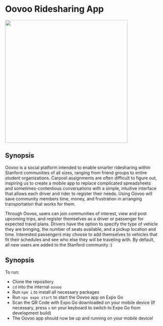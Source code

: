 # Oovoo Ridesharing App

<img src="https://github.com/melissaflee02/oovoo/assets/11845111/444e60a3-cb83-4c7c-b2d6-7584fb9433fb" width="400" height="400">

## Synopsis

Oovoo is a social platform intended to enable smarter ridesharing within Stanford communities of all sizes, ranging from friend groups to entire student organizations. Carpool assignments are often difficult to figure out, inspiring us to create a mobile app to replace complicated spreadsheets and sometimes-contentious conversations with a simple, intuitive interface that allows each driver and rider to register their needs. Using Oovoo will save community members time, money, and frustration in arranging transportation that works for them.

Through Oovoo, users can join communities of interest, view and post upcoming trips, and register themselves as a driver or passenger for expected travel plans. Drivers have the option to specify the type of vehicle they are bringing, the number of seats available, and a pickup location and time. Interested passengers may choose to add themselves to vehicles that fit their schedules and see who else they will be traveling with. By default, all new users are added to the Stanford community :)

## Synopsis

To run:
* Clone the repository
* ```cd``` into the internal ```oovoo```
* Run ```npm i``` to install all necessary packages
* Run ```npx expo start``` to start the Oovoo app on Expo Go
* Scan the QR Code with Expo Go downloaded on your mobile device (If necessary, press ```s``` on your keyboard to switch to Expo Go from development build)
* The Oovoo app should now be up and running on your mobile device!
